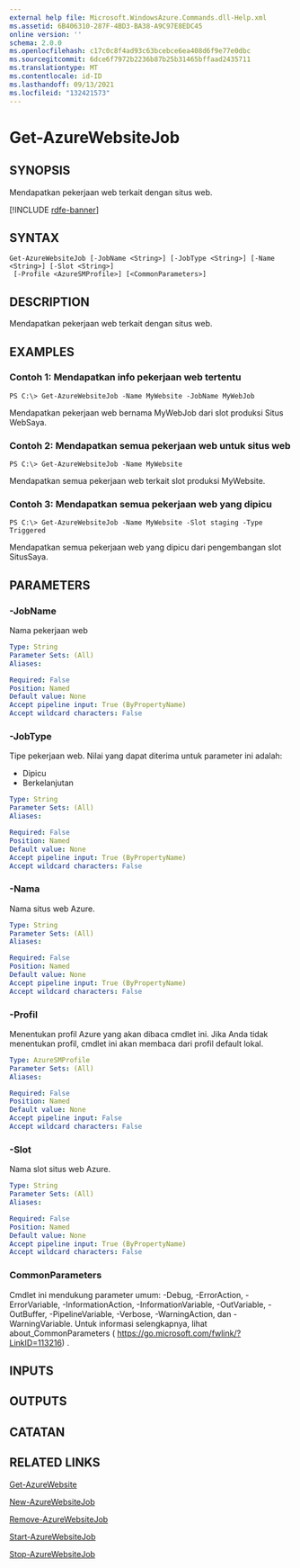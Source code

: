 ```yaml
---
external help file: Microsoft.WindowsAzure.Commands.dll-Help.xml
ms.assetid: 6B406310-287F-4BD3-BA38-A9C97E8EDC45
online version: ''
schema: 2.0.0
ms.openlocfilehash: c17c0c8f4ad93c63bcebce6ea408d6f9e77e0dbc
ms.sourcegitcommit: 6dce6f7972b2236b87b25b31465bffaad2435711
ms.translationtype: MT
ms.contentlocale: id-ID
ms.lasthandoff: 09/13/2021
ms.locfileid: "132421573"
---
```

# Get-AzureWebsiteJob

## SYNOPSIS
Mendapatkan pekerjaan web terkait dengan situs web.

[!INCLUDE [rdfe-banner](../../includes/rdfe-banner.md)]

## SYNTAX

```
Get-AzureWebsiteJob [-JobName <String>] [-JobType <String>] [-Name <String>] [-Slot <String>]
 [-Profile <AzureSMProfile>] [<CommonParameters>]
```

## DESCRIPTION
Mendapatkan pekerjaan web terkait dengan situs web.

## EXAMPLES

### Contoh 1: Mendapatkan info pekerjaan web tertentu
```
PS C:\> Get-AzureWebsiteJob -Name MyWebsite -JobName MyWebJob
```

Mendapatkan pekerjaan web bernama MyWebJob dari slot produksi Situs WebSaya.

### Contoh 2: Mendapatkan semua pekerjaan web untuk situs web
```
PS C:\> Get-AzureWebsiteJob -Name MyWebsite
```

Mendapatkan semua pekerjaan web terkait slot produksi MyWebsite.

### Contoh 3: Mendapatkan semua pekerjaan web yang dipicu
```
PS C:\> Get-AzureWebsiteJob -Name MyWebsite -Slot staging -Type Triggered
```

Mendapatkan semua pekerjaan web yang dipicu dari pengembangan slot SitusSaya.

## PARAMETERS

### -JobName
Nama pekerjaan web

```yaml
Type: String
Parameter Sets: (All)
Aliases: 

Required: False
Position: Named
Default value: None
Accept pipeline input: True (ByPropertyName)
Accept wildcard characters: False
```

### -JobType
Tipe pekerjaan web.
Nilai yang dapat diterima untuk parameter ini adalah:

- Dipicu
- Berkelanjutan

```yaml
Type: String
Parameter Sets: (All)
Aliases: 

Required: False
Position: Named
Default value: None
Accept pipeline input: True (ByPropertyName)
Accept wildcard characters: False
```

### -Nama
Nama situs web Azure.

```yaml
Type: String
Parameter Sets: (All)
Aliases: 

Required: False
Position: Named
Default value: None
Accept pipeline input: True (ByPropertyName)
Accept wildcard characters: False
```

### -Profil
Menentukan profil Azure yang akan dibaca cmdlet ini.
Jika Anda tidak menentukan profil, cmdlet ini akan membaca dari profil default lokal.

```yaml
Type: AzureSMProfile
Parameter Sets: (All)
Aliases: 

Required: False
Position: Named
Default value: None
Accept pipeline input: False
Accept wildcard characters: False
```

### -Slot
Nama slot situs web Azure.

```yaml
Type: String
Parameter Sets: (All)
Aliases: 

Required: False
Position: Named
Default value: None
Accept pipeline input: True (ByPropertyName)
Accept wildcard characters: False
```

### CommonParameters
Cmdlet ini mendukung parameter umum: -Debug, -ErrorAction, -ErrorVariable, -InformationAction, -InformationVariable, -OutVariable, -OutBuffer, -PipelineVariable, -Verbose, -WarningAction, dan -WarningVariable. Untuk informasi selengkapnya, lihat about_CommonParameters ( https://go.microsoft.com/fwlink/?LinkID=113216) .

## INPUTS

## OUTPUTS

## CATATAN

## RELATED LINKS

[Get-AzureWebsite](./Get-AzureWebsite.md)

[New-AzureWebsiteJob](./New-AzureWebsiteJob.md)

[Remove-AzureWebsiteJob](./Remove-AzureWebsiteJob.md)

[Start-AzureWebsiteJob](./Start-AzureWebsiteJob.md)

[Stop-AzureWebsiteJob](./Stop-AzureWebsiteJob.md)


